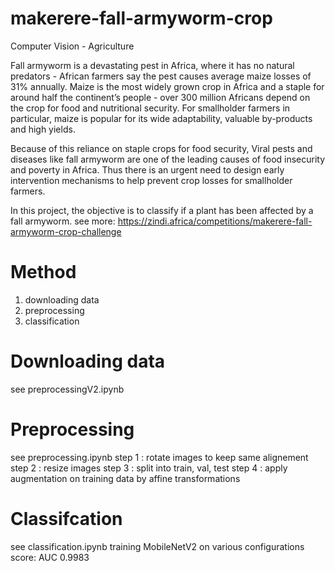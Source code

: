 # makerere-fall-armyworm-crop
Computer Vision - Agriculture

Fall armyworm is a devastating pest in Africa, where it has no natural predators - African farmers say the pest causes average maize losses of 31% annually. Maize is the most widely grown crop in Africa and a staple for around half the continent’s people - over 300 million Africans depend on the crop for food and nutritional security. For smallholder farmers in particular, maize is popular for its wide adaptability, valuable by-products and high yields.

Because of this reliance on staple crops for food security, Viral pests and diseases like fall armyworm are one of the leading causes of food insecurity and poverty in Africa. Thus there is an urgent need to design early intervention mechanisms to help prevent crop losses for smallholder farmers.

In this project, the objective is to classify if a plant has been affected by a fall armyworm. 
see more: https://zindi.africa/competitions/makerere-fall-armyworm-crop-challenge

# Method
1. downloading data 
2. preprocessing
3. classification

# Downloading data
see preprocessingV2.ipynb

# Preprocessing
see preprocessing.ipynb
step 1 : rotate images to keep same alignement
step 2 : resize images
step 3 : split into train, val, test
step 4 : apply augmentation on training data by affine transformations

# Classifcation
see classification.ipynb
training MobileNetV2 on various configurations
score: AUC 0.9983
